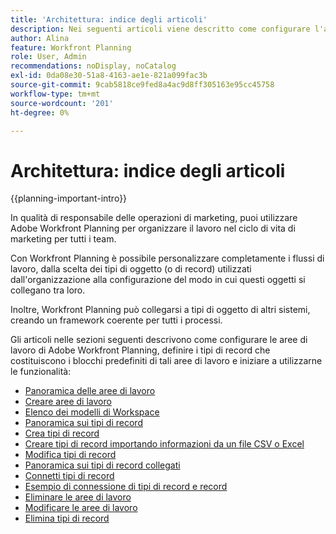 ```yaml
---
title: 'Architettura: indice degli articoli'
description: Nei seguenti articoli viene descritto come configurare l'architettura di Adobe Workfront Planning. Come parte di questa configurazione, è possibile imparare a creare aree di lavoro, tipi di record e campi personalizzati per mappare i flussi di lavoro che si desidera gestire in Workfront Planning.
author: Alina
feature: Workfront Planning
role: User, Admin
recommendations: noDisplay, noCatalog
exl-id: 0da08e30-51a8-4163-ae1e-821a099fac3b
source-git-commit: 9cab5818ce9fed8a4ac9d8ff305163e95cc45758
workflow-type: tm+mt
source-wordcount: '201'
ht-degree: 0%

---
```



# Architettura: indice degli articoli

{{planning-important-intro}}

In qualità di responsabile delle operazioni di marketing, puoi utilizzare Adobe Workfront Planning per organizzare il lavoro nel ciclo di vita di marketing per tutti i team.

Con Workfront Planning è possibile personalizzare completamente i flussi di lavoro, dalla scelta dei tipi di oggetto (o di record) utilizzati dall&#39;organizzazione alla configurazione del modo in cui questi oggetti si collegano tra loro.

Inoltre, Workfront Planning può collegarsi a tipi di oggetto di altri sistemi, creando un framework coerente per tutti i processi.

Gli articoli nelle sezioni seguenti descrivono come configurare le aree di lavoro di Adobe Workfront Planning, definire i tipi di record che costituiscono i blocchi predefiniti di tali aree di lavoro e iniziare a utilizzarne le funzionalità:

* [Panoramica delle aree di lavoro](/help/quicksilver/planning/architecture/workspaces-overview.md)
* [Creare aree di lavoro](/help/quicksilver/planning/architecture/create-workspaces.md)
* [Elenco dei modelli di Workspace](/help/quicksilver/planning/architecture/workspace-templates.md)
* [Panoramica sui tipi di record](/help/quicksilver/planning/architecture/overview-of-record-types.md)
* [Crea tipi di record](/help/quicksilver/planning/architecture/create-record-types.md)
* [Creare tipi di record importando informazioni da un file CSV o Excel](/help/quicksilver/planning/architecture/import-file-to-create-record-types.md)
* [Modifica tipi di record](/help/quicksilver/planning/architecture/edit-record-types.md)
* [Panoramica sui tipi di record collegati](/help/quicksilver/planning/architecture/connect-record-types-overview.md)
* [Connetti tipi di record](/help/quicksilver/planning/architecture/connect-record-types.md)
* [Esempio di connessione di tipi di record e record](/help/quicksilver/planning/architecture/example-connect-record-types-and-records.md)
* [Eliminare le aree di lavoro](/help/quicksilver/planning/architecture/delete-workspaces.md)
* [Modificare le aree di lavoro](/help/quicksilver/planning/architecture/edit-workspaces.md)
* [Elimina tipi di record](/help/quicksilver/planning/architecture/delete-record-types.md)

